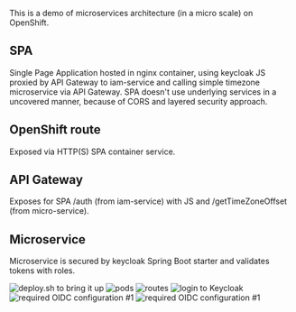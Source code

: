 This is a demo of microservices architecture (in a micro scale) on OpenShift.

## SPA
Single Page Application hosted in nginx container, using keycloak JS proxied by API Gateway to iam-service and calling simple timezone microservice via API Gateway. SPA doesn't use underlying services in a uncovered manner, because of CORS and layered security approach.

## OpenShift route
Exposed via HTTP(S) SPA container service.

## API Gateway
Exposes for SPA /auth (from iam-service) with JS and /getTimeZoneOffset (from micro-service).

## Microservice
Microservice is secured by keycloak Spring Boot starter and validates tokens with roles.

![deploy.sh to bring it up](https://github.com/kubaseai/microservice-architecture-demo/tree/master/_imgs/msa-01.png)
![pods](https://github.com/kubaseai/microservice-architecture-demo/tree/master/_imgs/msa-02.png)
![routes](https://github.com/kubaseai/microservice-architecture-demo/tree/master/_imgs/msa-03.png)
![login to Keycloak](https://github.com/kubaseai/microservice-architecture-demo/tree/master/_imgs/msa-04.png)
![required OIDC configuration #1](https://github.com/kubaseai/microservice-architecture-demo/tree/master/_imgs/msa-05.png)
![required OIDC configuration #1](https://github.com/kubaseai/microservice-architecture-demo/tree/master/_imgs/msa-06.png)



